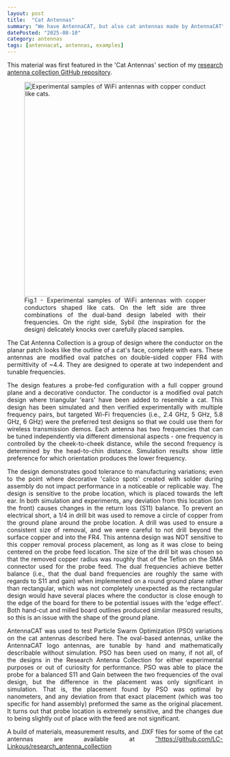 ```yaml
---
layout: post
title:  "Cat Antennas"
summary: "We have AntennaCAT, but also cat antennas made by AntennaCAT"
datePosted: "2025-08-10"
category: antennas
tags: [antennacat, antennas, examples]
---
```


<style>
.justified-content {
    text-align: justify;
    text-justify: inter-word;
}
</style>

<div class="justified-content">


<p> 
This material was first featured in the 'Cat Antennas' section of my <a href="https://github.com/LC-Linkous/research_antenna_collection?tab=readme-ov-file#cat-antennas"> research antenna collection GitHub repository</a>.
</p>

<figure>
<img src="/media/imgs/antennacat/CatAntenna_2.png" alt="Experimental samples of WiFi antennas with copper conductors shaped like cats." style="width:500px">
<figcaption>Fig.1 - Experimental samples of WiFi antennas with copper conductors shaped like cats. On the left side are three combinations of the dual-band design labeled with their frequencies. On the right side, Sybil (the inspiration for the design) delicately knocks over carefully placed samples. </figcaption>
</figure> 

<p>
The Cat Antenna Collection is a group of design where the conductor on the planar patch looks like the outline of a cat's face, complete with ears. These antennas are modified oval patches on double-sided copper FR4 with permittivity of ~4.4. They are designed to operate at two independent and tunable frequencies.
</p>


<p>
The design features a probe-fed configuration with a full copper ground plane and a decorative conductor. The conductor is a modified oval patch design where triangular 'ears' have been added to resemble a cat. This design has been simulated and then verified experimentally with multiple frequency pairs, but targeted Wi-Fi frequencies (i.e., 2.4 GHz, 5 GHz, 5.8 GHz, 6 GHz) were the preferred test designs so that we could use them for wireless transmission demos. Each antenna has two frequencies that can be tuned independently via different dimensional aspects - one frequency is controlled by the cheek-to-cheek distance,  while the second frequency is determined by the head-to-chin distance. Simulation results show little preference for which orientation produces the lower frequency. 
</p>
<p>
The design demonstrates good tolerance to manufacturing variations; even to the point where decorative 'calico spots' created with solder during assembly do not impact performance in a noticeable or replicable way. The design is sensitive to the probe location, which is placed towards the left ear. In both simulation and experiments, any deviation from this location (on the front) causes changes in the return loss (S11) balance. To prevent an electrical short, a 1/4 in drill bit was used to remove a circle of copper from the ground plane around the probe location. A drill was used to ensure a consistent size of removal, and we were careful to not drill beyond the surface copper and into the FR4. This antenna design was NOT sensitive to this copper removal process placement, as long as it was close to being centered on the probe feed location. The size of the drill bit was chosen so that the removed copper radius was roughly that of the Teflon on the SMA connector used for the probe feed. The dual frequencies achieve better balance (i.e., that the dual band frequencies are roughly the same with regards to S11 and gain) when implemented on a round ground plane rather than rectangular, which was not completely unexpected as the rectangular design would have several places where the conductor is close enough to the edge of the board for there to be potential issues with the 'edge effect'. Both hand-cut and milled board outlines produced similar measured results, so this is an issue with the shape of the ground plane.
</p>
<p>
AntennaCAT was used to test Particle Swarm Optimization (PSO) variations on the cat antennas described here. The oval-based antennas, unlike the AntennaCAT logo antennas, are tunable by hand and mathematically describable without simulation. PSO has been used on many, if not all, of the designs in the Research Antenna Collection for either experimental purposes or out of curiosity for performance. PSO was able to place the probe for a balanced S11 and Gain between the two frequencies of the oval design, but the difference in the placement was only significant in simulation. That is, the placement found by PSO was optimal by nanometers, and any deviation from that exact placement (which was too specific for hand assembly) preformed the same as the original placement. It turns out that probe location is extremely sensitive, and the changes due to being slightly out of place with the feed are not significant. 
</p>

<p>
A build of materials, measurement results, and .DXF files for some of the cat antennas are available at <a href="https://github.com/LC-Linkous/research_antenna_collection?tab=readme-ov-file#cat-antennas"> "https://github.com/LC-Linkous/research_antenna_collection</a> 
</P>

